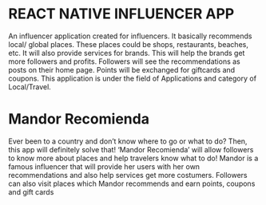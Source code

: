 # REACT NATIVE INFLUENCER APP
An influencer application created for influencers. It basically recommends local/ global places. These places could be shops, restaurants, beaches, etc. It will also provide services for brands. This will help the brands get more followers and profits. Followers will see the recommendations as posts on their home page. Points will be exchanged for giftcards and coupons. This application is under the field of Applications and category of Local/Travel.


Mandor Recomienda
===

Ever been to a country and don’t know where to go or what to do? Then, this app will definitely solve that! ‘Mandor Recomienda’ will allow followers to know more about places and help travelers know what to do! Mandor is a famous influencer that will provide her users with her own recommendations and also help services get more costumers. Followers can also visit places which Mandor recommends and earn points, coupons and gift cards
